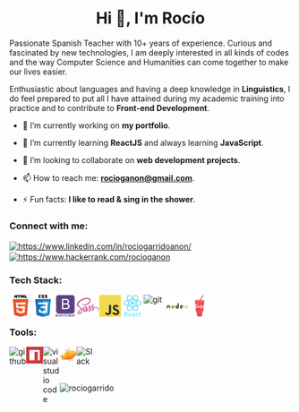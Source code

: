 <h1 align="center">Hi 👋, I'm Rocío</h1>
<p align="left">Passionate Spanish Teacher with 10+ years of experience. Curious and fascinated by new technologies, I am deeply interested in all kinds of codes and the way Computer Science and Humanities can come together to make our lives easier.

Enthusiastic about languages and having a deep knowledge in **Linguistics**, I do feel prepared to put all I have attained during my academic training into practice and to contribute to **Front-end Development**.</p>

- 🔭 I’m currently working on **my portfolio**.

- 🌱 I’m currently learning **ReactJS** and always learning **JavaScript**.

- 👯 I’m looking to collaborate on **web development projects**.

- 📫 How to reach me: **rocioganon@gmail.com**.

- ⚡ Fun facts: **I like to read & sing in the shower**.

<h3 align="left">Connect with me:</h3>
<p align="left">
<a href="https://linkedin.com/in/https://www.linkedin.com/in/rociogarridoanon/" target="blank"><img align="center" src="https://raw.githubusercontent.com/rahuldkjain/github-profile-readme-generator/master/src/images/icons/Social/linked-in-alt.svg" alt="https://www.linkedin.com/in/rociogarridoanon/" height="30" width="40" /></a>
<a href="https://www.hackerrank.com/https://www.hackerrank.com/rocioganon" target="blank"><img align="center" src="https://raw.githubusercontent.com/rahuldkjain/github-profile-readme-generator/master/src/images/icons/Social/hackerrank.svg" alt="https://www.hackerrank.com/rocioganon" height="30" width="40" /></a>
</p>

<h3 align="left">Tech Stack:</h3>
<p align="left"> <a href="https://www.w3.org/html/" target="_blank"> <img align="left" src="https://raw.githubusercontent.com/devicons/devicon/master/icons/html5/html5-original-wordmark.svg" alt="html5" width="40" height="40"/> </a> <a href="https://www.w3schools.com/css/" target="_blank"> <img align="left" src="https://raw.githubusercontent.com/devicons/devicon/master/icons/css3/css3-original-wordmark.svg" alt="css3" width="40" height="40"/> </a> <a href="https://getbootstrap.com" target="_blank"> <img align="left" src="https://raw.githubusercontent.com/devicons/devicon/master/icons/bootstrap/bootstrap-plain-wordmark.svg" alt="bootstrap" width="40" height="40"/> </a>  <a href="https://sass-lang.com" target="_blank"> <img align="left" src="https://raw.githubusercontent.com/devicons/devicon/master/icons/sass/sass-original.svg" alt="sass" width="40" height="40"/> </a>  <a href="https://developer.mozilla.org/en-US/docs/Web/JavaScript" target="_blank"> <img align="left" src="https://raw.githubusercontent.com/devicons/devicon/master/icons/javascript/javascript-original.svg" alt="javascript" width="40" height="40"/> </a>  <a href="https://reactjs.org/" target="_blank"> <img align="left" src="https://raw.githubusercontent.com/devicons/devicon/master/icons/react/react-original-wordmark.svg" alt="react" width="40" height="40"/> </a> <a href="https://git-scm.com/" target="_blank"> <img align="left" src="https://www.vectorlogo.zone/logos/git-scm/git-scm-icon.svg" alt="git" width="40" height="40"/> </a> <a href="https://nodejs.org" target="_blank"> <img align="left" src="https://raw.githubusercontent.com/devicons/devicon/master/icons/nodejs/nodejs-original-wordmark.svg" alt="nodejs" width="40" height="40"/> </a> <a href="https://gulpjs.com" target="_blank"> <img align="left" src="https://raw.githubusercontent.com/devicons/devicon/master/icons/gulp/gulp-plain.svg" alt="gulp" width="40" height="40"/> </a> </p>

<br>
<br>

<h3 align="left">Tools:</h3>
<p align="left"> <img align="left" alt="github" width="30px" src="https://image.flaticon.com/icons/png/512/25/25231.png" />

<img align="left" alt="npm" width="30px" src="https://raw.githubusercontent.com/github/explore/80688e429a7d4ef2fca1e82350fe8e3517d3494d/topics/npm/npm.png" />

<img align="left" alt="visual studio code" width="30px" src="https://upload.wikimedia.org/wikipedia/commons/thumb/9/9a/Visual_Studio_Code_1.35_icon.svg/1024px-Visual_Studio_Code_1.35_icon.svg.png" />

<img align="left" alt="zeplin" width="30px" src="https://raw.githubusercontent.com/github/explore/80688e429a7d4ef2fca1e82350fe8e3517d3494d/topics/zeplin/zeplin.png" />

<img align="left" alt="Slack" width="30px" src="https://img.icons8.com/color/452/slack-new.png" /> </p>

<br>
<br>
<br>

<p><img align="left" src="https://github-readme-stats.vercel.app/api/top-langs?username=rociogarrido&show_icons=true&locale=en&layout=compact" alt="rociogarrido" /></p>

